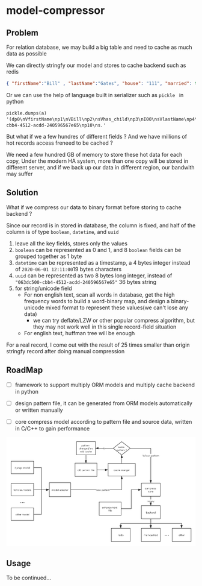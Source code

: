 # model-compressor


## Problem

For relation database, we may build a big table and need to cache as much data as possible

We can directly stringfy  our model and stores to cache backend such as redis

```json
{ "firstName":"Bill" , "lastName":"Gates", "house": "111", "married": true, "has_child": false, "id": "063dc500-cbb4-4512-acdd-240596567e65"}
```

Or we can use the help of language built in serializer such as `pickle ` in python

```python3
pickle.dumps(a)
'(dp0\nVfirstName\np1\nVBill\np2\nsVhas_child\np3\nI00\nsVlastName\np4\nVGates\np5\nsVmarried\np6\nI01\nsVhouse\np7\nV111\np8\nsVid\np9\nV063dc500-cbb4-4512-acdd-240596567e65\np10\ns.'
```

But what if we a few hundres of different fields ? And we have millions of hot records access freneed to be cached ?

We need a few hundred GB of memory to store these hot data for each copy, Under the modern HA system, more than one copy will be stored in different server, and if we back up our data in different region, our bandwith may suffer

## Solution

What if we compress our data to binary format before storing to cache backend ?

Since our record is in stored in database, the column is fixed, and half of the column is of type `boolean`, `datetime`, and `uuid`

1. leave all the key fields, stores only the values
2. `boolean` can be represented as 0 and 1, and 8 `boolean` fields can be grouped together as 1 byte 
3. `datetime` can be represented as a timestamp, a 4 bytes integer instead of `2020-06-01 12:11:00`19 bytes characters
4. `uuid` can be represented as two 8 bytes long integer, instead of `"063dc500-cbb4-4512-acdd-240596567e65"` 36 bytes string
5. for string/unicode field
   * For non english text, scan all words in database, get the high frequency words to build a word-binary map, and design a binary-unicode mixed format to represent these values(we can't lose any data)
     * we can try deflate/LZW or other popular compress algorithm, but they may not work well in this single record-field situation
   * For english text, huffman tree will be enough

For a real record,  I come out with the result of  25 times smaller than origin stringfy record after doing manual compression



## RoadMap

* [ ] framework to support multiply ORM models and multiply cache backend in python

* [ ] design pattern file, it can be generated from ORM models automatically or written manually
* [ ] core compress model according to pattern file and source data, written in C/C++ to gain performance

![design](./compress.png)



## Usage

To be continued...